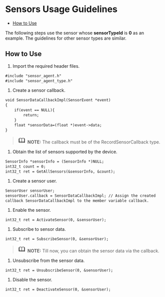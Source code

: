 # Sensors Usage Guidelines<a name="EN-US_TOPIC_0000001077367158"></a>

-   [How to Use](#section18816105182315)

The following steps use the sensor whose  **sensorTypeId**  is  **0**  as an example. The guidelines for other sensor types are similar.

## How to Use<a name="section18816105182315"></a>

1.  Import the required header files.

```
#include "sensor_agent.h"
#include "sensor_agent_type.h"
```

1.  Create a sensor callback.

```
void SensorDataCallbackImpl(SensorEvent *event)
{
    if(event == NULL){
        return;
    }
    float *sensorData=(float *)event->data;
}
```

>![](public_sys-resources/icon-note.gif) **NOTE:** 
>The callback must be of the RecordSensorCallback type.

1.  Obtain the list of sensors supported by the device.

```
SensorInfo *sensorInfo = (SensorInfo *)NULL;
int32_t count = 0;
int32_t ret = GetAllSensors(&sensorInfo, &count);
```

1.  Create a sensor user.

```
SensorUser sensorUser;
sensorUser.callback = SensorDataCallbackImpl; // Assign the created callback SensorDataCallbackImpl to the member variable callback.
```

1.  Enable the sensor.

```
int32_t ret = ActivateSensor(0, &sensorUser);
```

1.  Subscribe to sensor data.

```
int32_t ret = SubscribeSensor(0, &sensorUser);
```

>![](public_sys-resources/icon-note.gif) **NOTE:** 
>Till now, you can obtain the sensor data via the callback.

1.  Unsubscribe from the sensor data.

```
int32_t ret = UnsubscribeSensor(0, &sensorUser);
```

1.  Disable the sensor.

```
int32_t ret = DeactivateSensor(0, &sensorUser);
```

